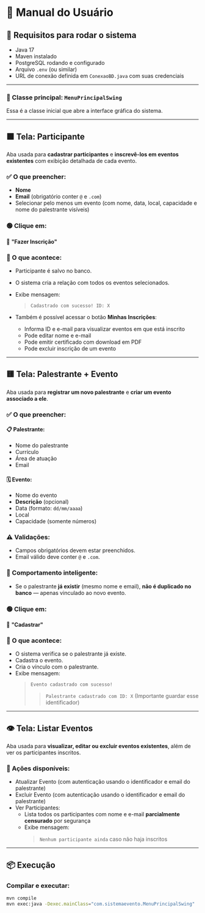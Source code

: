 # 📖 Manual do Usuário

## 🧪 Requisitos para rodar o sistema

- Java 17
- Maven instalado
- PostgreSQL rodando e configurado
- Arquivo `.env` (ou similar)
- URL de conexão definida em `ConexaoBD.java` com suas credenciais

---

### 🚀 Classe principal: `MenuPrincipalSwing`

Essa é a classe inicial que abre a interface gráfica do sistema.

---

## 🟩 Tela: **Participante**

Aba usada para **cadastrar participantes** e **inscrevê-los em eventos existentes** com exibição detalhada de cada evento.

### ✅ O que preencher:
- **Nome**
- **Email** (obrigatório conter `@` e `.com`)
- Selecionar pelo menos um evento (com nome, data, local, capacidade e nome do palestrante visíveis)

### 🟢 Clique em:
🔘 **"Fazer Inscrição"**

### 📣 O que acontece:
- Participante é salvo no banco.
- O sistema cria a relação com todos os eventos selecionados.
- Exibe mensagem:
  > `Cadastrado com sucesso! ID: X`

- Também é possível acessar o botão **Minhas Inscrições**:
  - Informa ID e e-mail para visualizar eventos em que está inscrito
  - Pode editar nome e e-mail
  - Pode emitir certificado com download em PDF
  - Pode excluir inscrição de um evento

---

## 🟨 Tela: **Palestrante + Evento**

Aba usada para **registrar um novo palestrante** e **criar um evento associado a ele**.

### ✅ O que preencher:

#### 📋 Palestrante:
- Nome do palestrante
- Currículo
- Área de atuação
- Email

#### 🗓️ Evento:
- Nome do evento
- **Descrição** (opcional)
- Data (formato: `dd/mm/aaaa`)
- Local
- Capacidade (somente números)

### ⚠️ Validações:
- Campos obrigatórios devem estar preenchidos.
- Email válido deve conter `@` e `.com`.

### 🔄 Comportamento inteligente:
- Se o palestrante **já existir** (mesmo nome e email), **não é duplicado no banco** — apenas vinculado ao novo evento.

### 🟢 Clique em:
🔘 **"Cadastrar"**

### 📣 O que acontece:
- O sistema verifica se o palestrante já existe.
- Cadastra o evento.
- Cria o vínculo com o palestrante.
- Exibe mensagem:
  > `Evento cadastrado com sucesso!`
  >> `Palestrante cadastrado com ID: X` (Importante guardar esse identificador)

---

## 👁️ Tela: **Listar Eventos**

Aba usada para **visualizar, editar ou excluir eventos existentes**, além de ver os participantes inscritos.

### 📝 Ações disponíveis:
- Atualizar Evento (com autenticação usando o identificador e email do palestrante)
- Excluir Evento (com autenticação usando o identificador e email do palestrante)
- Ver Participantes:
  - Lista todos os participantes com nome e e-mail **parcialmente censurado** por segurança
  - Exibe mensagem:
    > `Nenhum participante ainda` caso não haja inscritos

---

## 📦 Execução

### Compilar e executar:
```bash
mvn compile
mvn exec:java -Dexec.mainClass="com.sistemaevento.MenuPrincipalSwing"
```
